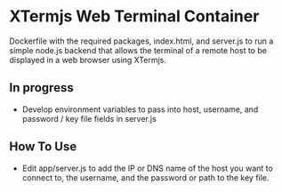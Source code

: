 # XTermjs Web Terminal Container

Dockerfile with the required packages, index.html, and server.js to run a simple node.js backend that allows the terminal of a remote host to be displayed in a web browser using XTermjs. 

## In progress

- Develop environment variables to pass into host, username, and password / key file fields in server.js 

## How To Use

- Edit app/server.js to add the IP or DNS name of the host you want to connect to, the username, and the password or path to the key file.
